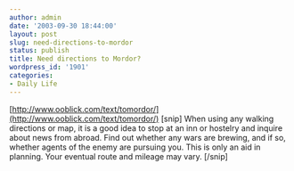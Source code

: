 ```yaml
---
author: admin
date: '2003-09-30 18:44:00'
layout: post
slug: need-directions-to-mordor
status: publish
title: Need directions to Mordor?
wordpress_id: '1901'
categories:
- Daily Life
---
```


[http://www.ooblick.com/text/tomordor/](http://www.ooblick.com/text/tomordor/)
[snip] When using any walking directions or map, it is a good idea to
stop at an inn or hostelry and inquire about news from abroad. Find out
whether any wars are brewing, and if so, whether agents of the enemy are
pursuing you. This is only an aid in planning. Your eventual route and
mileage may vary. [/snip]
